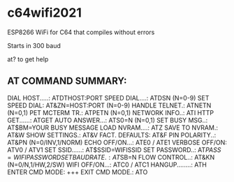 # c64wifi2021
ESP8266 WiFi for C64 that compiles without errors

Starts in 300 baud

at? to get help

## AT COMMAND SUMMARY:
DIAL HOST.....: ATDTHOST:PORT
SPEED DIAL....: ATDSN (N=0-9)
SET SPEED DIAL: AT&ZN=HOST:PORT (N=0-9)
HANDLE TELNET.: ATNETN (N=0,1)
PET MCTERM TR.: ATPETN (N=0,1)
NETWORK INFO..: ATI
HTTP GET......: ATGET<URL>
AUTO ANSWER...: ATS0=N (N=0,1)
SET BUSY MSG..: AT$BM=YOUR BUSY MESSAGE
LOAD NVRAM....: ATZ
SAVE TO NVRAM.: AT&W
SHOW SETTINGS.: AT&V
FACT. DEFAULTS: AT&F
PIN POLARITY..: AT&PN (N=0/INV,1/NORM)
ECHO OFF/ON...: ATE0 / ATE1
VERBOSE OFF/ON: ATV0 / ATV1
SET SSID......: AT$SSID=WIFISSID
SET PASSWORD..: AT$PASS=WIFIPASSWORD
SET BAUD RATE.: AT$SB=N
FLOW CONTROL..: AT&KN (N=0/N,1/HW,2/SW)
WIFI OFF/ON...: ATC0 / ATC1
HANGUP........: ATH
ENTER CMD MODE: +++
EXIT CMD MODE.: ATO

